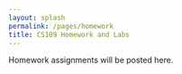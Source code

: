 ```yaml
---
layout: splash
permalink: /pages/homework
title: CS109 Homework and Labs
---
```



Homework assignments will be posted here. 